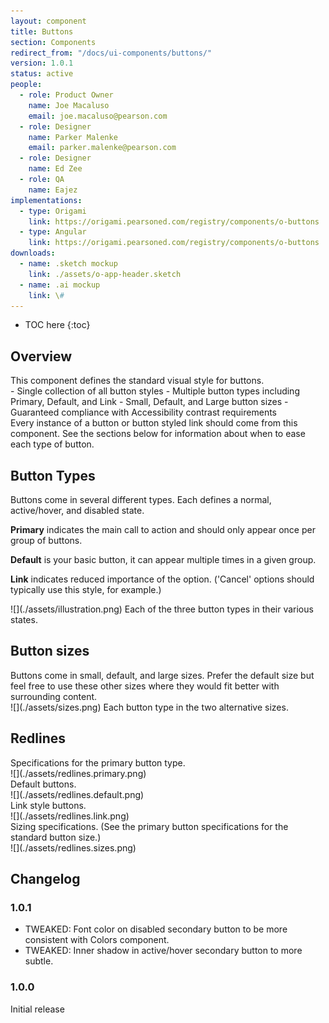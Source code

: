 ```yaml
---
layout: component
title: Buttons
section: Components
redirect_from: "/docs/ui-components/buttons/"
version: 1.0.1
status: active
people:
  - role: Product Owner
    name: Joe Macaluso
    email: joe.macaluso@pearson.com
  - role: Designer
    name: Parker Malenke
    email: parker.malenke@pearson.com
  - role: Designer
    name: Ed Zee
  - role: QA
    name: Eajez
implementations:
  - type: Origami
    link: https://origami.pearsoned.com/registry/components/o-buttons
  - type: Angular
    link: https://origami.pearsoned.com/registry/components/o-buttons
downloads:
  - name: .sketch mockup
    link: ./assets/o-app-header.sketch
  - name: .ai mockup
    link: \#
---
```


* TOC here
{:toc}


## Overview
<div markdown="1" class="tagline">
This component defines the standard visual style for buttons.
</div>

<div markdown="1" class="feature_list">
- Single collection of all button styles
- Multiple button types including Primary, Default, and Link
- Small, Default, and Large button sizes
- Guaranteed compliance with Accessibility contrast requirements
</div>

<div markdown="1" class="usage">
Every instance of a button or button styled link should come from this component. See the sections below for information about when to ease each type of button.
</div>

## Button Types

<div class="section_text" markdown="1">
Buttons come in several different types. Each defines a normal, active/hover, and disabled state.

**Primary** indicates the main call to action and should only appear once per group of buttons.

**Default** is your basic button, it can appear multiple times in a given group.

**Link** indicates reduced importance of the option. ('Cancel' options should typically use this style, for example.)
</div>

<div class="images">
<div class="wide_image" markdown="1">
![](./assets/illustration.png)
Each of the three button types in their various states.
</div>
</div>

## Button sizes
<div class="section_text" markdown="1">
Buttons come in small, default, and large sizes. Prefer the default size but feel free to use these other sizes where they would fit better with surrounding content.
</div>

<div class="images">
<div class="narrow_image" markdown="1">
![](./assets/sizes.png)
Each button type in the two alternative sizes.
</div>
</div>




## Redlines
<div class="section_text" markdown="1">
Specifications for the primary button type.
</div>

<div class="images">
<div class="wide_image" markdown="1">
![](./assets/redlines.primary.png)
</div>
</div>

<div class="section_text" markdown="1">
Default buttons.
</div>

<div class="images">
<div class="wide_image" markdown="1">
![](./assets/redlines.default.png)
</div>
</div>

<div class="section_text" markdown="1">
Link style buttons.
</div>

<div class="images">
<div class="wide_image" markdown="1">
![](./assets/redlines.link.png)
</div>
</div>

<div class="section_text" markdown="1">
Sizing specifications. (See the primary button specifications for the standard button size.)
</div>

<div class="images">
<div class="narrow_image" markdown="1">
![](./assets/redlines.sizes.png)
</div>
</div>

## Changelog

### 1.0.1
- TWEAKED: Font color on disabled secondary button to be more consistent with Colors component.
- TWEAKED: Inner shadow in active/hover secondary button to more subtle.

### 1.0.0
Initial release
